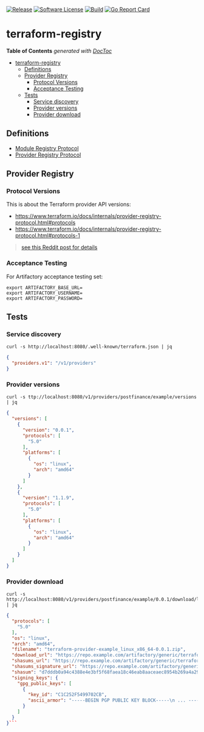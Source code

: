 [![Release](https://img.shields.io/github/release/postfinance/terraform-registry.svg?style=for-the-badge)](https://github.com/postfinance/terraform-registry/releases/latest)
[![Software License](https://img.shields.io/badge/license-MIT-brightgreen.svg?style=for-the-badge)](/LICENSE)
[![Build](https://img.shields.io/github/workflow/status/postfinance/terraform-registry/build?style=for-the-badge)](https://github.com/postfinance/terraform-registry/actions?query=workflow%3Abuild)
[![Go Report Card](https://img.shields.io/badge/GOREPORT-A%2B-brightgreen.svg?style=for-the-badge)](https://goreportcard.com/report/github.com/postfinance/terraform-registry)

# terraform-registry

<!-- START doctoc generated TOC please keep comment here to allow auto update -->
<!-- DON'T EDIT THIS SECTION, INSTEAD RE-RUN doctoc TO UPDATE -->
**Table of Contents**  *generated with [DocToc](https://github.com/thlorenz/doctoc)*

- [terraform-registry](#terraform-registry)
  - [Definitions](#definitions)
  - [Provider Registry](#provider-registry)
    - [Protocol Versions](#protocol-versions)
    - [Acceptance Testing](#acceptance-testing)
  - [Tests](#tests)
    - [Service discovery](#service-discovery)
    - [Provider versions](#provider-versions)
    - [Provider download](#provider-download)

<!-- END doctoc generated TOC please keep comment here to allow auto update -->



## Definitions
- [Module Registry Protocol](https://www.terraform.io/docs/internals/module-registry-protocol.html)
- [Provider Registry Protocol](https://www.terraform.io/docs/internals/provider-registry-protocol.html)

## Provider Registry
### Protocol Versions 

This is about the Terraform provider API versions: 

- https://www.terraform.io/docs/internals/provider-registry-protocol.html#protocols
- https://www.terraform.io/docs/internals/provider-registry-protocol.html#protocols-1

> [see this Reddit post for details](https://www.reddit.com/r/Terraform/comments/iydnpq/figuring_out_protocol_version/g6metb6/?utm_source=share&utm_medium=web2x&context=3)

### Acceptance Testing
For Artifactory acceptance testing set:
```shell
export ARTIFACTORY_BASE_URL=
export ARTIFACTORY_USERNAME=
export ARTIFACTORY_PASSWORD=
```

## Tests 

### Service discovery

```shell
curl -s http://localhost:8080/.well-known/terraform.json | jq
```
```json
{
  "providers.v1": "/v1/providers"
}
```

### Provider versions

```shell
curl -s ttp://localhost:8080/v1/providers/postfinance/example/versions | jq
```
```json
{
  "versions": [
    {
      "version": "0.0.1",
      "protocols": [
        "5.0"
      ],
      "platforms": [
        {
          "os": "linux",
          "arch": "amd64"
        }
      ]
    },
    {
      "version": "1.1.9",
      "protocols": [
        "5.0"
      ],
      "platforms": [
        {
          "os": "linux",
          "arch": "amd64"
        }
      ]
    }
  ]
}
```

### Provider download
```shell
curl -s http://localhost:8080/v1/providers/postfinance/example/0.0.1/download/linux/amd64 | jq
```
```json
{
  "protocols": [
    "5.0"
  ],
  "os": "linux",
  "arch": "amd64",
  "filename": "terraform-provider-example_linux_x86_64-0.0.1.zip",
  "download_url": "https://repo.example.com/artifactory/generic/terraform/providers/terraform-provider-example/terraform-provider-example_linux_x86_64-0.0.1.zip",
  "shasums_url": "https://repo.example.com/artifactory/generic/terraform/providers/terraform-provider-example/terraform-provider-example_0.0.1_SHA256SUMS.txt",
  "shasums_signature_url": "https://repo.example.com/artifactory/generic/terraform/providers/terraform-provider-example/terraform-provider-example_0.0.1_SHA256SUMS.txt.sig",
  "shasum": "d7dddb0a94c4388e4e3bf5f68faea18c46eab8aaceaec8954b269a4a29f13c29",
  "signing_keys": {
    "gpg_public_keys": [
      {
        "key_id": "C1C252F5499702CB",
        "ascii_armor": "-----BEGIN PGP PUBLIC KEY BLOCK-----\n ... -----END PGP PUBLIC KEY BLOCK-----\n"
      }
    ]
  }
}```
